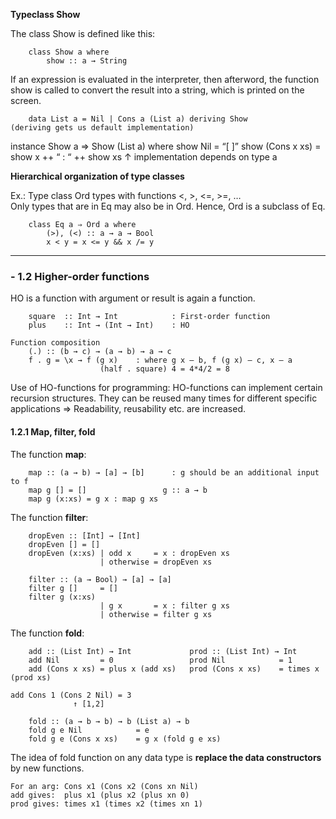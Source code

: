 **Typeclass Show**

The class Show is defined like this:

        class Show a where
            show :: a → String 
        
If an expression is evaluated in the interpreter, then afterword, the function show is called to convert the result into a string, which is printed on the screen.

        data List a = Nil | Cons a (List a) deriving Show
    (deriving gets us default implementation)

instance Show a ⇒ Show (List a) where
	show Nil = “[ ]”
	show (Cons x xs) = show x ++ “ : “ ++ show xs
				  ↑ implementation depends on type a

**Hierarchical organization of type classes**

Ex.: Type class Ord types with functions <, >, <=, >=, …     
Only types that are in Eq may also be in Ord. Hence, Ord is a subclass of Eq.

        class Eq a ⇒ Ord a where 
            (>), (<) :: a → a → Bool
            x < y = x <= y && x /= y
---
### - 1.2 Higher-order functions

HO is a function with argument or result is again a function.

        square  :: Int → Int            : First-order function
        plus    :: Int → (Int → Int)    : HO

    Function composition
        (.) :: (b → c) → (a → b) → a → c
        f . g = \x → f (g x)    : where g x – b, f (g x) – c, x – a
                        (half . square) 4 = 4*4/2 = 8

Use of HO-functions for programming: HO-functions can implement certain recursion structures. They can be reused many times for different specific applications => Readability, reusability etc. are increased.

#### 1.2.1 Map, filter, fold

The function **map**:

        map :: (a → b) → [a] → [b]      : g should be an additional input to f 
        map g [] = []                 g :: a → b
        map g (x:xs) = g x : map g xs

The function **filter**:

        dropEven :: [Int] → [Int]
        dropEven [] = []
        dropEven (x:xs) | odd x     = x : dropEven xs
                        | otherwise = dropEven xs
	
        filter :: (a → Bool) → [a] → [a]
        filter g []     = []
        filter g (x:xs)
                        | g x       = x : filter g xs
                        | otherwise = filter g xs

The function **fold**:

        add :: (List Int) → Int             prod :: (List Int) → Int
        add Nil         = 0                 prod Nil            = 1
        add (Cons x xs)	= plus x (add xs)   prod (Cons x xs)    = times x (prod xs)

    add Cons 1 (Cons 2 Nil) = 3
                  ↑ [1,2] 

        fold :: (a → b → b) → b (List a) → b
        fold g e Nil            = e
        fold g e (Cons x xs)    = g x (fold g e xs)

The idea of fold function on any data type is **replace the data constructors** by new functions.

    For an arg:	Cons x1 (Cons x2 (Cons xn Nil)
    add gives:	plus x1 (plus x2 (plus xn 0)
    prod gives:	times x1 (times x2 (times xn 1)
